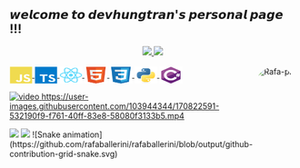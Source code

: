 ##  𝙬𝙚𝙡𝙘𝙤𝙢𝙚 𝙩𝙤 𝙙𝙚𝙫𝙝𝙪𝙣𝙜𝙩𝙧𝙖𝙣'𝙨 𝙥𝙚𝙧𝙨𝙤𝙣𝙖𝙡 𝙥𝙖𝙜𝙚 !!!
<div align="center">
  <a href="https://github.com/rafaballerini">
  <img height="180em" src="https://github-readme-stats.vercel.app/api?username=devhungtran&theme=tokyonight&show_icons=true"/>
  <img height="180em" src="https://github-readme-stats.vercel.app/api?username=devhungtran&theme=codeSTACKr&show_icons=true"/>
</div>
<div style="display: inline_block"><br>
  <img align="center" alt="Rafa-Js" height="30" width="40" src="https://raw.githubusercontent.com/devicons/devicon/master/icons/javascript/javascript-plain.svg">
  <img align="center" alt="Rafa-Ts" height="30" width="40" src="https://raw.githubusercontent.com/devicons/devicon/master/icons/typescript/typescript-plain.svg">
  <img align="center" alt="Rafa-React" height="30" width="40" src="https://raw.githubusercontent.com/devicons/devicon/master/icons/react/react-original.svg">
  <img align="center" alt="Rafa-HTML" height="30" width="40" src="https://raw.githubusercontent.com/devicons/devicon/master/icons/html5/html5-original.svg">
  <img align="center" alt="Rafa-CSS" height="30" width="40" src="https://raw.githubusercontent.com/devicons/devicon/master/icons/css3/css3-original.svg">
  <img align="center" alt="Rafa-Python" height="30" width="40" src="https://raw.githubusercontent.com/devicons/devicon/master/icons/python/python-original.svg">
  <img align="center" alt="Rafa-Csharp" height="30" width="40" src="https://raw.githubusercontent.com/devicons/devicon/master/icons/csharp/csharp-original.svg">
  <img align="right" alt="Rafa-pic" height="150" style="border-radius:50px;" src="https://user-images.githubusercontent.com/103944344/164694266-0a84ce63-c174-444a-8770-c67c3a1763fd.jpg">

![video](https://user-images.githubusercontent.com/103944344/170822910-b07fd171-947b-44b2-bf60-162d168706be.gif)
https://user-images.githubusercontent.com/103944344/170822591-532190f9-f761-40ff-83e8-58080f3133b5.mp4
</div>
<div> 
  <a href="https://www.youtube.com/channel/devhungtran" target="_blank"><img src="https://img.shields.io/badge/YouTube-FF0000?style=for-the-badge&logo=youtube&logoColor=white" target="_blank"></a>
  <a href="https://instagram.com/devhungtran" target="_blank"><img src="https://img.shields.io/badge/-Instagram-%23E4405F?style=for-the-badge&logo=instagram&logoColor=white" target="_blank"></a>
  ![Snake animation](https://github.com/rafaballerini/rafaballerini/blob/output/github-contribution-grid-snake.svg)
</div>
